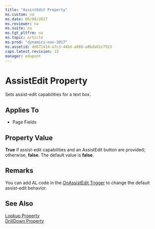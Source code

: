 ```yaml
---
title: "AssistEdit Property"
ms.custom: na
ms.date: 06/09/2017
ms.reviewer: na
ms.suite: na
ms.tgt_pltfrm: na
ms.topic: article
ms.prod: "dynamics-nav-2017"
ms.assetid: dd671414-a7c3-44bd-a860-a8bda61c7913
caps.latest.revision: 15
manager: edupont
---
```

# AssistEdit Property
Sets assist-edit capabilities for a text box.  
  
## Applies To  
  
-   Page Fields  
  
## Property Value  
 **True** if assist-edit capabilities and an AssistEdit button are provided; otherwise, **false**. The default value is **false**.  
  
## Remarks  
 You can add AL code in the [OnAssistEdit Trigger](../triggers/devenv-onassistedit-trigger.md) to change the default assist-edit behavior.  
  
 <!-- //NAV
 In the [!INCLUDE[nav_web](includes/nav_web_md.md)], the AssistEdit button does not appear on the field when the page is in the view mode or if the field has the data type of Option.  
 --> 
## See Also  
 [Lookup Property](devenv-lookup-property.md)   
 [DrillDown Property](devenv-drilldown-property.md)